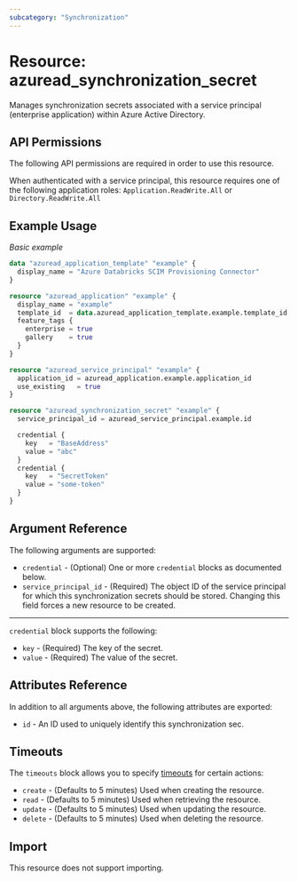 ```yaml
---
subcategory: "Synchronization"
---
```


# Resource: azuread_synchronization_secret

Manages synchronization secrets associated with a service principal (enterprise application) within Azure Active Directory.

## API Permissions

The following API permissions are required in order to use this resource.

When authenticated with a service principal, this resource requires one of the following application roles: `Application.ReadWrite.All` or `Directory.ReadWrite.All`

## Example Usage

*Basic example*

```terraform
data "azuread_application_template" "example" {
  display_name = "Azure Databricks SCIM Provisioning Connector"
}

resource "azuread_application" "example" {
  display_name = "example"
  template_id  = data.azuread_application_template.example.template_id
  feature_tags {
    enterprise = true
    gallery    = true
  }
}

resource "azuread_service_principal" "example" {
  application_id = azuread_application.example.application_id
  use_existing   = true
}

resource "azuread_synchronization_secret" "example" {
  service_principal_id = azuread_service_principal.example.id

  credential {
    key   = "BaseAddress"
    value = "abc"
  }
  credential {
    key   = "SecretToken"
    value = "some-token"
  }
}
```


## Argument Reference

The following arguments are supported:

* `credential` - (Optional) One or more `credential` blocks as documented below.
* `service_principal_id` - (Required) The object ID of the service principal for which this synchronization secrets should be stored. Changing this field forces a new resource to be created.

---

`credential` block supports the following:

* `key` - (Required) The key of the secret.
* `value` - (Required) The value of the secret.

## Attributes Reference

In addition to all arguments above, the following attributes are exported:

* `id` - An ID used to uniquely identify this synchronization sec.

## Timeouts

The `timeouts` block allows you to specify [timeouts](https://www.terraform.io/language/resources/syntax#operation-timeouts) for certain actions:

* `create` - (Defaults to 5 minutes) Used when creating the resource.
* `read` - (Defaults to 5 minutes) Used when retrieving the resource.
* `update` - (Defaults to 5 minutes) Used when updating the resource.
* `delete` - (Defaults to 5 minutes) Used when deleting the resource.

## Import

This resource does not support importing.
